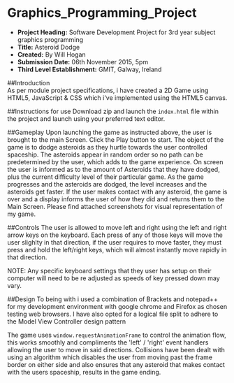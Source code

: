 # Graphics_Programming_Project

- **Project Heading:** Software Development Project for 3rd year subject graphics programming
- **Title:** Asteroid Dodge
- **Created:** By Will Hogan
- **Submission Date:** 06th November 2015, 5pm
- **Third Level Establishment:** GMIT, Galway, Ireland

##Introduction  
As per module project specifications, i have created a 2D Game using HTML5, JavaScript & CSS which i've implemented using 
the HTML5 canvas.

##Instructions for use
Download zip and launch the ```index.html``` file within the project and launch using your preferred text editor. 

##Gameplay
Upon launching the game as instructed above, the user is brought to the main Screen. Click the Play button to start. 
The object of the game is to dodge asteroids as they hurtle towards the user controlled spaceship. The asteroids appear in random order so no path can be predetermined by the user, which adds to the game experience. On screen the user is informed as to the amount of Asteroids that they have dodged, plus the current difficulty level of their particular game. As the game progresses and the asteroids are dodged, the level increases and the asteroids get faster. If the user makes contact with any asteroid, the game is over and a display informs the user of how they did and returns them to the Main Screen. 
Please find attached screenshots for visual representation of my game. 

##Controls
The user is allowed to move left and right using the left and right arrow keys on the keyboard. Each press of any of those keys will move the user slighlty in that direction, if the user requires to move faster, they must press and hold the left/right keys, which will almost instantly move rapidly in that direction. 

NOTE: Any specific keyboard settings that they user has setup on their computer will need to be re adjusted as speeds of key pressed down may vary. 

##Design
To being with i used a combination of Brackets and notepad++ for my development environment with google chrome and Firefox
as chosen testing web browsers. I have also opted for a logical file split to adhere to the Model View Controller design pattern

The game uses ```window.requestAnimationFrame``` to control the animation flow, this works smoothly and compliments 
the 'left' / 'right' event handlers allowing the user to move in said directions. Collisions have been dealt with 
using an algorithm which disables the user from moving past the frame border on either side and also ensures that any asteroid that makes contact with the users spaceship, results in the game ending. 
